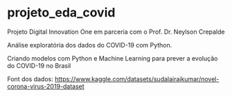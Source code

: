 # projeto_eda_covid
Projeto Digital Innovation One em parceria com o Prof. Dr. Neylson Crepalde

Análise exploratória dos dados do COVID-19 com Python. 


Criando modelos com Python e Machine Learning para prever a evolução do COVID-19 no Brasil



Font dos dados: https://www.kaggle.com/datasets/sudalairajkumar/novel-corona-virus-2019-dataset

